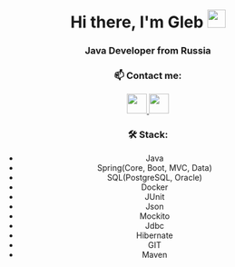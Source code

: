 <h1 align="center">Hi there, I'm <a target="_blank">Gleb</a> 
<img src="https://github.com/blackcater/blackcater/raw/main/images/Hi.gif" height="32"/>
</h1>
<h3 align="center">Java Developer from Russia</h3>

<h3 align="center">📫 Contact me:</h3>
<p align="center">
  <a href="https://t.me/glebchik_95" target="blank">
    <img src="https://img.shields.io/badge/-Telegram-black?style=for-the-badge&logo=telegram" height="35"  />
  </a>
  <a href="https://passport.yandex.ru/" target="blank">
    <img src="https://avatars.dzeninfra.ru/get-zen_doc/9804207/pub_64398e744b3e193f73a4332e_64398f51241af459e813d4f4/scale_1200" height="35"  />
  </a>
</p>

<h3 align="center"> 🛠 Stack:</h3>
<ul align="center">
  <li>Java</li>
  <li>Spring(Core, Boot, MVC, Data)</li>
  <li>SQL(PostgreSQL, Oracle)</li>
  <li>Docker</li>
  <li>JUnit</li>
  <li>Json</li>
  <li>Mockito</li>
  <li>Jdbc</li>
  <li>Hibernate</li>
  <li>GIT</li>
  <li>Maven</li>
</ul>
